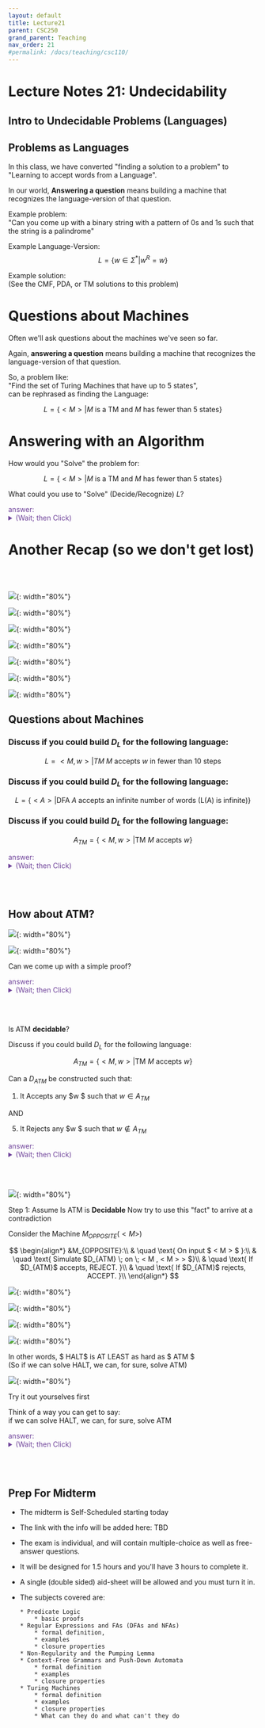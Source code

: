 ```yaml
---
layout: default
title: Lecture21
parent: CSC250
grand_parent: Teaching
nav_order: 21
#permalink: /docs/teaching/csc110/
---  
```


Lecture Notes 21: Undecidability
==============================



Intro to Undecidable Problems (Languages)
-----------------------------------------

  
## Problems as Languages  
  
  
  
In this class, we have converted "finding a solution to a problem" to "Learning to accept words from a Language".  
  
In our world, **Answering a question** means building a machine that recognizes the language-version of that question.  
  
Example problem:  
"Can you come up with a binary string with a pattern of 0s and 1s such that the string is a palindrome"  
  
Example Language-Version:  
$$ L = \{ w \in \Sigma^* | w^R = w \} $$  
  
Example solution:  
(See the CMF, PDA, or TM solutions to this problem)  
  
  
  
  
# Questions about Machines  
  
  
  
Often we'll ask questions about the machines we've seen so far.  
  
Again, **answering a question** means building a machine that recognizes the language-version of that question.  
  
  
  
So, a problem like:  
"Find the set of Turing Machines that have up to 5 states",  
can be rephrased as finding the Language: 

$$ L = \{ < M > | M \text{ is a TM and } M \text{ has fewer than 5 states} \} $$  
  
  
  
  
# Answering with an Algorithm  
  

  
How would you "Solve" the problem for:  

$$ L = \{ < M > | M \text{ is a TM and } M \text{ has fewer than 5 states} \} $$  
  

What could you use to "Solve" (Decide/Recognize) $L$? 


<div class="container mx-lg-5">
  <span style='color:#6f439a'>answer: 
    <details><summary>(Wait; then Click)</summary>
      <p>
	      Another Turing Machine!! ... A <b>Decider</b> for $L$ we'll call $D_L$

   $$ 
   \begin{align*} & D_L :\\ 
   & \text{On INPUT } < M >\\ 
   & \quad \text{Inspect the description of } M \\ 
   & \quad \quad \text{IF $M$ is not a valid TM: REJECT} \\ 
   & \quad \quad \text{ELSE IF $M$ has fewer than 5 states: ACCEPT} \\ 
   & \quad \quad \text{ELSE: REJECT} \\ 
   \end{align*} 
   $$  

   CAN we get stuck on a loop?  
   (Note that we know something about description $M$ that helps us answer this question)
      </p>
    </details>
  </span>
</div> 
  


# Another Recap (so we don't get lost)
  
<br><br>

![](../../../assets/images/csc250/lecture18/Reduc-02.png){: width="80%"} 
  
  
  
![](../../../assets/images/csc250/lecture18/Reduc-03.png){: width="80%"} 
  
  
  
![](../../../assets/images/csc250/lecture18/Reduc-04.png){: width="80%"} 
  
  
  
![](../../../assets/images/csc250/lecture18/Reduc-05.png){: width="80%"} 
  
  
  
![](../../../assets/images/csc250/lecture18/Reduc-06.png){: width="80%"} 
  
  
  
![](../../../assets/images/csc250/lecture18/Reduc-10.png){: width="80%"} 
  
  
  
![](../../../assets/images/csc250/lecture18/Reduc-11.png){: width="80%"} 
  
  
<!-- Note: this is in PS05 so watch the vdeo recording to hear about how to solve this. (you should be able to clearly explain both approaches)   -->
  
  
  
  
  
  
## Questions about Machines  
  
  
  
### Discuss if you could build $D_L$ for the following language: 

$$L = { < M, w > | TM \; M \text{ accepts } w \text{ in fewer than 10 steps} }$$  
  
  
  
### Discuss if you could build $D_L$ for the following language:  

$$ L = \{ < A > | \text{DFA $A$ accepts an infinite number of words (L(A) is infinite)} \} $$  
  

  
### Discuss if you could build $D_L$ for the following language:  

$$ A_{TM} = \{ < M, w> | \text{TM $M$ accepts } w \} $$  
  



<div class="container mx-lg-5">
  <span style='color:#6f439a'>answer: 
    <details><summary>(Wait; then Click)</summary>
      <p>
      	<ul>
					<li>Can we prove it is at least recognizable?</li>
					<li>Can we prove it is NOT Decidable?</li>
					<li>Are these two things the same?</li>
				</ul>
      </p>
    </details>
  </span>
</div> 
  

<br><br>


How about ATM?
---------------------

  
  
  
![](../../../assets/images/csc250/lecture18/Reduc-12.png){: width="80%"} 
  
  
  
![](../../../assets/images/csc250/lecture18/Reduc-13.png){: width="80%"} 
  
  
  

Can we come up with a simple proof?  
  


<div class="container mx-lg-5">
  <span style='color:#6f439a'>answer: 
    <details><summary>(Wait; then Click)</summary>
      <p>

<b>Proof by construction</b>:  

$$ 
\begin{align*} 
&R_{ATM}:\\ 
& \text{ On input $ < M,w > $ }:\\ 
& \text{ Simulate M on w.}\\ 
& \text{ If it accepts, accept. }\\ 
\end{align*} 
$$
      </p>
    </details>
  </span>
</div> 

<br><br>
  
Is ATM **decidable**?  
  
  
  
Discuss if you could build $D_L$ for the following language:  

$$ A_{TM} = \{ < M, w> | \text{TM $M$ accepts } w \} $$  
  
Can a $D_{ATM}$ be constructed such that:

1.  It Accepts any $w $ such that $w \in A_{TM}$
  
AND  
  
5.  It Rejects any $w $ such that $w \notin A_{TM}$

  
  
  

<div class="container mx-lg-5">
  <span style='color:#6f439a'>answer: 
    <details><summary>(Wait; then Click)</summary>
      <p>

<b>Intuition...Not decidable</b>:  

<ul>
	<li>we can’t tell the difference between looping and “just haven’t waited long enough”.</li>
	<li>But we can't prove "we haven't waited long enough" for each input... (AND we have infinite inputs)</li>
	<li>But we can use another technique to try to prove this... <b>CONTRADICTION</b>!</li>
</ul>
  
If we can find a single example where we can't predict what $D_{ATM}$ will say ... then we have it!
      </p>
    </details>
  </span>
</div> 

<br><br>
  

  
![](../../../assets/images/csc250/lecture18/Reduc-14.png){: width="80%"} 
  
Step 1: Assume Is ATM is **Decidable** Now try to use this "fact" to arrive at a contradiction  
  
  
Consider the Machine $M_{OPPOSITE} ( < M> )$  
  
$$ \begin{align*} &M_{OPPOSITE}:\\ 
& \quad \text{ On input $ < M > $ }:\\ 
& \quad \text{ Simulate $D_{ATM} \; on \; < M , < M > > $}\\ 
& \quad \text{ If $D_{ATM}$ accepts, REJECT. }\\ 
& \quad \text{ If $D_{ATM}$ rejects, ACCEPT. }\\ 
\end{align*} 
$$  
  
  
  
  
  
![](../../../assets/images/csc250/lecture18/Reduc-15.png){: width="80%"} 
  
  
  
![](../../../assets/images/csc250/lecture18/Reduc-16.png){: width="80%"} 
  
  
  
![](../../../assets/images/csc250/lecture18/Reduc-17.png){: width="80%"} 
  


  
![](../../../assets/images/csc250/lecture18/Reduc-18.png){: width="80%"} 
  
In other words, $ HALT$ is AT LEAST as hard as $ ATM $  
(So if we can solve HALT, we can, for sure, solve ATM)  
  
  
  
  
  
![](../../../assets/images/csc250/lecture18/Reduc-19.png){: width="80%"} 
  
Try it out yourselves first  
  
Think of a way you can get to say:  
if we can solve HALT, we can, for sure, solve ATM  
  
  

<div class="container mx-lg-5">
  <span style='color:#6f439a'>answer: 
    <details><summary>(Wait; then Click)</summary>
      <p>
Assume HALT is decidable, and so there exists some $D_{HALT}$ that decides, for any input $< M,w>$, whether $M$ halts on $w$.  
  
We'll design the Machine $D_{ATM} $ as follows:  
  
$$ 
\begin{align*} &D_{ATM}:\\ 
& \quad \text{ On input $ < M, w > $ }:\\ 
& \quad \text{ Simulate $D_{HALT} \; on \; < M, w > $}\\ 
& \quad \text{ If $D_{HALT}$ rejects, $M$ doesn't halt, so it did not accept: REJECT. }\\ 
& \quad \text{ If $D_{HALT}$ accepts, we know $M$ won't loop forever, so }\\ 
& \quad \quad \text{ Simulate $M$ on $w$ ADWID }\\ 
\end{align*} 
$$  
  
This machine is a decider for ATM (why?)  
– it avoided the only problem we had with solving ATM, namely telling the difference between looping and lot waiting long enough.  
<br>
  
However, we proved that ATM was undecidable by contradiction just a few minutes ago.  
Aaaand...the only condition we need to build $D_{ATM}$ was that $D_{HALT}$ existed, so ...  
<b>$D_{HALT} \; $ must not exist</b>.      
      </p>
    </details>
  </span>
</div> 

<br><br>
  



Prep For Midterm
-------------------------------------

  * The midterm is Self-Scheduled starting today
  * The link with the info will be added here: TBD
  * The exam is individual, and will contain multiple-choice as well as free-answer questions.
  * It will be designed for 1.5 hours and you'll have 3 hours to complete it.
  * A single (double sided) aid-sheet will be allowed and you must turn it in.
  * The subjects covered are:

        * Predicate Logic
            * basic proofs
        * Regular Expressions and FAs (DFAs and NFAs)
            * formal definition, 
            * examples
            * closure properties
        * Non-Regularity and the Pumping Lemma
        * Context-Free Grammars and Push-Down Automata
            * formal definition 
            * examples
            * closure properties        
        * Turing Machines
            * formal definition 
            * examples
            * closure properties
            * What can they do and what can't they do